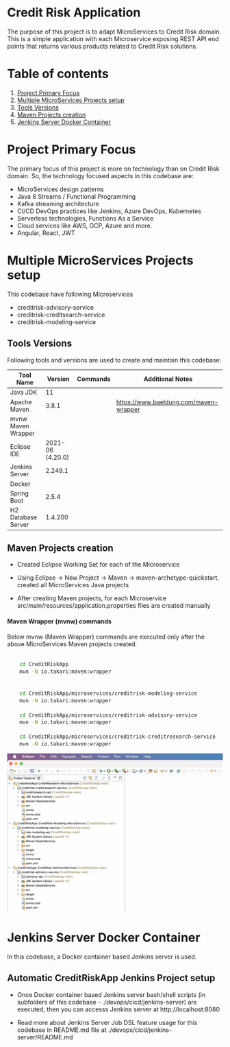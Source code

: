 # Credit Risk Application
The purpose of this project is to adapt MicroServices to Credit Risk domain. This is a simple application with each Microservice exposing REST API end points that returns various products related to Credit Risk solutions.

# Table of contents
1. [Project Primary Focus](#project-primary-focus)
2. [Multiple MicroServices Projects setup](#multiple-microservices-projects-setup)
3. [Tools Versions](#tools-versions)
4. [Maven Projects creation](#maven-projects-creation)
5. [Jenkins Server Docker Container](#jenkins-server-docker-container)

# Project Primary Focus <a name="project-primary-focus"></a>
The primary focus of this project is more on technology than on Credit Risk domain. So, the technology focused aspects in this codebase are:

- MicroServices design patterns
- Java 8 Streams / Functional Programming
- Kafka streaming architecture
- CI/CD DevOps practices like Jenkins, Azure DevOps, Kubernetes
- Serverless technologies, Functions As a Service
- Cloud services like AWS, GCP, Azure and more.
- Angular, React, JWT

# Multiple MicroServices Projects setup <a name="multiple-microservices-projects-setup"></a>
This codebase have following Microservices
- creditrisk-advisory-service
- creditrisk-creditsearch-service
- creditrisk-modeling-service

## Tools Versions <a name="tools-versions"></a>
Following tools and versions are used to create and maintain this codebase:

| Tool Name        		| Version           | Commands           	| Additional Notes   							|
| ---------------- 		|-------------------| ----------------------|-----------------------------------------------|
| Java JDK     	   		| 11                | 						|  					 							|
| Apache Maven     		| 3.8.1             | 						|  https://www.baeldung.com/maven-wrapper		|
| mvnw Maven Wrapper 	|               	|  						|												|
| Eclipse IDE      		| 2021-06 (4.20.0)  | 						|  					 							|
| Jenkins Server   		| 2.249.1  		   	| 						|  					 							|
| Docker   		   		| 	     		   	| 						|  					 							|
| Spring Boot   		| 2.5.4	     		| 						|  					 							|
| H2 Database Server 	| 1.4.200	     	| 						|  					 							|

## Maven Projects creation <a name="maven-projects-creation"></a>

- Created Eclipse Working Set for each of the Microservice

- Using Eclipse -> New Project -> Maven -> maven-archetype-quickstart, created all MicroServices Java projects

- After creating Maven projects, for each Microservice src/main/resources/application.properties files are created manually

#### Maven Wrapper (mvnw) commands
Below mvnw (Maven Wrapper) commands are executed only after the above MicroServices Maven projects created.


```sh

	cd CreditRiskApp
	mvn -N io.takari:maven:wrapper


	cd CreditRiskApp/microservices/creditrisk-modeling-service
	mvn -N io.takari:maven:wrapper	

	cd CreditRiskApp/microservices/creditrisk-advisory-service
	mvn -N io.takari:maven:wrapper	

	cd CreditRiskApp/microservices/creditrisk-creditresearch-service
	mvn -N io.takari:maven:wrapper	

```

![This codebase Maven workingsets](./docs/assets/images/eclipse_working_sets_maven_projects.png)


# Jenkins Server Docker Container <a name="jenkins-server-docker-container"></a>
In this codebase, a Docker container based Jenkins server is used.

## Automatic CreditRiskApp Jenkins Project setup

- Once Docker container based Jenkins server bash/shell scripts (in subfolders of this codebase - ./devops/cicd/jenkins-server) are executed, then you can accesss Jenkins server at http://localhost:8080

- Read more about Jenkins Server Job DSL feature usage for this codebase in README.md file at ./devops/cicd/jenkins-server/README.md



